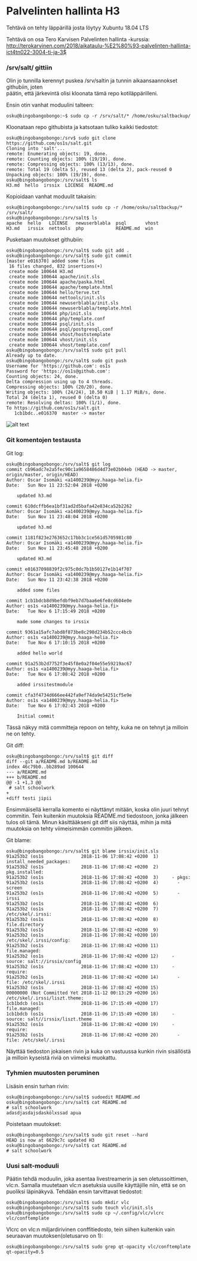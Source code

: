 
# Palvelinten hallinta H3

Tehtävä on tehty läppärillä josta löytyy Xubuntu 18.04 LTS 

Tehtävä on osa Tero Karvisen Palvelinten hallinta -kurssia:
http://terokarvinen.com/2018/aikataulu-%E2%80%93-palvelinten-hallinta-ict4tn022-3004-ti-ja-3$

### /srv/salt/ gittiin

Olin jo tunnilla kerennyt puskea /srv/saltin ja tunnin aikaansaannokset githubiin, joten   
päätin, että järkevintä olisi kloonata tämä repo kotiläppärilleni.

Ensin otin vanhat moduulini talteen:
```
osku@bingobangobongo:~$ sudo cp -r /srv/salt/* /home/osku/saltbackup/
```
Kloonataan repo githubista ja katsotaan tuliko kaikki tiedostot:
```
osku@bingobangobongo:/srv$ sudo git clone https://github.com/os1s/salt.git
Cloning into 'salt'...
remote: Enumerating objects: 19, done.
remote: Counting objects: 100% (19/19), done.
remote: Compressing objects: 100% (13/13), done.
remote: Total 19 (delta 5), reused 13 (delta 2), pack-reused 0
Unpacking objects: 100% (19/19), done.
osku@bingobangobongo:/srv/salt$ ls
H3.md  hello  irssix  LICENSE  README.md
```
Kopioidaan vanhat moduulit takaisin:
```
osku@bingobangobongo:/srv/salt$ sudo cp -r /home/osku/saltbackup/* /srv/salt/
osku@bingobangobongo:/srv/salt$ ls
apache  hello   LICENSE   newuserblabla  psql       vhost
H3.md   irssix  nettools  php            README.md  win
```
Pusketaan muutokset githubiin:
```
osku@bingobangobongo:/srv/salt$ sudo git add .
osku@bingobangobongo:/srv/salt$ sudo git commit
[master e016370] added some files
 16 files changed, 832 insertions(+)
 create mode 100644 H3.md
 create mode 100644 apache/init.sls
 create mode 100644 apache/paska.html
 create mode 100644 apache/template.html
 create mode 100644 hello/terve.txt
 create mode 100644 nettools/init.sls
 create mode 100644 newuserblabla/init.sls
 create mode 100644 newuserblabla/template.html
 create mode 100644 php/init.sls
 create mode 100644 php/template.conf
 create mode 100644 psql/init.sls
 create mode 100644 psql/postgresql.conf
 create mode 100644 vhost/hoststemplate
 create mode 100644 vhost/init.sls
 create mode 100644 vhost/template.conf
osku@bingobangobongo:/srv/salt$ sudo git pull 
Already up to date.
osku@bingobangobongo:/srv/salt$ sudo git push
Username for 'https://github.com': os1s
Password for 'https://os1s@github.com': 
Counting objects: 24, done.
Delta compression using up to 4 threads.
Compressing objects: 100% (20/20), done.
Writing objects: 100% (24/24), 10.50 KiB | 1.17 MiB/s, done.
Total 24 (delta 1), reused 0 (delta 0)
remote: Resolving deltas: 100% (1/1), done.
To https://github.com/os1s/salt.git
   1cb1bdc..e016370  master -> master
```
![alt text](http://i.imgur.com/RBdHHwv.png "wahoo")

### Git komentojen testausta

Git log: 
```
osku@bingobangobongo:/srv/salt$ git log
commit cb96adc7e2a5fec90c1a9658486d4d73e02b04eb (HEAD -> master, origin/master, origin/HEAD)
Author: Oscar Isomäki <a1400239@myy.haaga-helia.fi>
Date:   Sun Nov 11 23:52:04 2018 +0200

    updated h3.md

commit 610dcffb6ea1bf31ad2d5bafa42e834ca52b2262
Author: Oscar Isomäki <a1400239@myy.haaga-helia.fi>
Date:   Sun Nov 11 23:48:04 2018 +0200

    updated h3.md

commit 1181f823e2763652c17bb3c1ce561d5705981c80
Author: Oscar Isomäki <a1400239@myy.haaga-helia.fi>
Date:   Sun Nov 11 23:45:48 2018 +0200

    updated H3.md

commit e01637098839f2c975c0dc7b1b50127e1b14f707
Author: Oscar Isomäki <a1400239@myy.haaga-helia.fi>
Date:   Sun Nov 11 23:42:38 2018 +0200

    added some files

commit 1cb1bdcb8d9befdbf9eb7d7baa6e6fe8cd604e0e
Author: os1s <a1400239@myy.haaga-helia.fi>
Date:   Tue Nov 6 17:15:49 2018 +0200

    made some changes to irssix

commit 9361a15afc7abd8f873be8c298d234b52ccc4bcb
Author: os1s <a1400239@myy.haaga-helia.fi>
Date:   Tue Nov 6 17:10:15 2018 +0200

    added hello world

commit 91a253b2d7752f3e45f8e0a2f04e55e59219ac67
Author: os1s <a1400239@myy.haaga-helia.fi>
Date:   Tue Nov 6 17:08:42 2018 +0200

    added irssitestmodule

commit cfa3f4734d666ee442fa9ef74da9e54251cf5e9e
Author: os1s <a1400239@myy.haaga-helia.fi>
Date:   Tue Nov 6 17:02:43 2018 +0200

    Initial commit
```
Tässä näkyy mitä committeja repoon on tehty, kuka ne on tehnyt ja milloin ne on tehty.

Git diff:
```
osku@bingobangobongo:/srv/salt$ git diff
diff --git a/README.md b/README.md
index 46c79b0..bb289ad 100644
--- a/README.md
+++ b/README.md
@@ -1 +1,3 @@
 # salt schoolwork 
+
+diff testi jipii
```
Ensimmäisellä kerralla komento ei näyttänyt mitään, koska olin juuri tehnyt commitin.
Tein kuitenkin muutoksia README.md tiedostoon, jonka jälkeen tulos oli tämä.
Minun käsittääkseni git diff siis näyttää, mihin ja mitä muutoksia on tehty 
viimeisimmän commitin jälkeen.

Git blame:
```
osku@bingobangobongo:/srv/salt$ git blame irssix/init.sls
91a253b2 (os1s              2018-11-06 17:08:42 +0200  1) install_needed_packages:
91a253b2 (os1s              2018-11-06 17:08:42 +0200  2)   pkg.installed:
91a253b2 (os1s              2018-11-06 17:08:42 +0200  3)     - pkgs:
91a253b2 (os1s              2018-11-06 17:08:42 +0200  4)       - screen
91a253b2 (os1s              2018-11-06 17:08:42 +0200  5)       - irssi
91a253b2 (os1s              2018-11-06 17:08:42 +0200  6) 
91a253b2 (os1s              2018-11-06 17:08:42 +0200  7) /etc/skel/.irssi:
91a253b2 (os1s              2018-11-06 17:08:42 +0200  8)   file.directory
91a253b2 (os1s              2018-11-06 17:08:42 +0200  9) 
91a253b2 (os1s              2018-11-06 17:08:42 +0200 10) /etc/skel/.irssi/config:
91a253b2 (os1s              2018-11-06 17:08:42 +0200 11)   file.managed:
91a253b2 (os1s              2018-11-06 17:08:42 +0200 12)     - source: salt://irssix/config
91a253b2 (os1s              2018-11-06 17:08:42 +0200 13)     - require:
91a253b2 (os1s              2018-11-06 17:08:42 +0200 14)       - file: /etc/skel/.irssi
91a253b2 (os1s              2018-11-06 17:08:42 +0200 15) 
00000000 (Not Committed Yet 2018-11-12 00:13:29 +0200 16) /etc/skel/.irssi/liszt.theme:
1cb1bdcb (os1s              2018-11-06 17:15:49 +0200 17)   file.managed:
1cb1bdcb (os1s              2018-11-06 17:15:49 +0200 18)     - source: salt//irssix/liszt.theme
91a253b2 (os1s              2018-11-06 17:08:42 +0200 19)     - require:
91a253b2 (os1s              2018-11-06 17:08:42 +0200 20)       - file: /etc/skel/.irssi
```
Näyttää tiedoston jokaisen rivin ja kuka on vastuussa kunkin rivin sisällöstä ja 
milloin kyseistä riviä on viimeksi muokattu.

### Tyhmien muutosten peruminen

Lisäsin ensin turhan rivin:
```
osku@bingobangobongo:/srv/salt$ sudoedit README.md 
osku@bingobangobongo:/srv/salt$ cat README.md
# salt schoolwork 
adasdjasdajsdaskölxssad apua
```
Poistetaan muutokset: 
```
osku@bingobangobongo:/srv/salt$ sudo git reset --hard
HEAD is now at 6629c7c updated H3
osku@bingobangobongo:/srv/salt$ cat README.md 
# salt schoolwork 
```

### Uusi salt-moduuli

Päätin tehdä moduulin, joka asentaa livestreamerin ja sen oletussoittimen, vlc:n. Samalla
muutetaan vlc:n asetuksia uusille käyttäjille niin, että se on puoliksi läpinäkyvä.
Tehdään ensin tarvittavat tiedostot:
```
osku@bingobangobongo:/srv/salt$ sudo mkdir vlc
osku@bingobangobongo:/srv/salt$ sudo touch vlc/init.sls
osku@bingobangobongo:/srv/salt$ sudo cp ~/.config/vlc/vlcrc vlc/conftemplate
```
Vlcrc on vlc:n miljardirivinen conffitiedosto, tein siihen kuitenkin vain seuraavan
muutoksen(oletusarvo on 1): 
```
osku@bingobangobongo:/srv/salt$ sudo grep qt-opacity vlc/conftemplate 
qt-opacity=0.5
```

